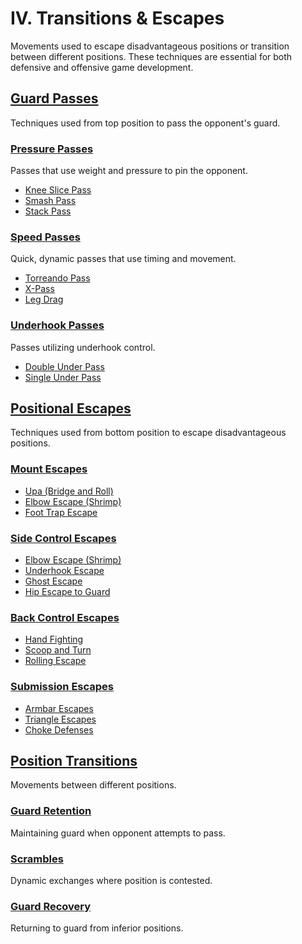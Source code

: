 # IV. Transitions & Escapes

Movements used to escape disadvantageous positions or transition between different positions. These techniques are essential for both defensive and offensive game development.

## [Guard Passes](passes/index.md)

Techniques used from top position to pass the opponent's guard.

### [Pressure Passes](passes/pressure.md)

Passes that use weight and pressure to pin the opponent.

- [Knee Slice Pass](passes/knee-slice.md)
- [Smash Pass](passes/smash.md)
- [Stack Pass](passes/stack.md)

### [Speed Passes](passes/speed.md)

Quick, dynamic passes that use timing and movement.

- [Torreando Pass](passes/torreando.md)
- [X-Pass](passes/x-pass.md)
- [Leg Drag](passes/leg-drag.md)

### [Underhook Passes](passes/underhook.md)

Passes utilizing underhook control.

- [Double Under Pass](passes/double-under.md)
- [Single Under Pass](passes/single-under.md)

## [Positional Escapes](escapes/index.md)

Techniques used from bottom position to escape disadvantageous positions.

### [Mount Escapes](escapes/mount.md)

- [Upa (Bridge and Roll)](escapes/upa.md)
- [Elbow Escape (Shrimp)](escapes/elbow-escape-mount.md)
- [Foot Trap Escape](escapes/foot-trap.md)

### [Side Control Escapes](escapes/side-control.md)

- [Elbow Escape (Shrimp)](escapes/elbow-escape-side.md)
- [Underhook Escape](escapes/underhook-escape.md)
- [Ghost Escape](escapes/ghost.md)
- [Hip Escape to Guard](escapes/hip-escape.md)

### [Back Control Escapes](escapes/back-control.md)

- [Hand Fighting](escapes/hand-fighting.md)
- [Scoop and Turn](escapes/scoop-turn.md)
- [Rolling Escape](escapes/rolling-escape.md)

### [Submission Escapes](escapes/submissions.md)

- [Armbar Escapes](escapes/armbar-escape.md)
- [Triangle Escapes](escapes/triangle-escape.md)
- [Choke Defenses](escapes/choke-defense.md)

## [Position Transitions](transitions/index.md)

Movements between different positions.

### [Guard Retention](transitions/guard-retention.md)

Maintaining guard when opponent attempts to pass.

### [Scrambles](transitions/scrambles.md)

Dynamic exchanges where position is contested.

### [Guard Recovery](transitions/guard-recovery.md)

Returning to guard from inferior positions.
